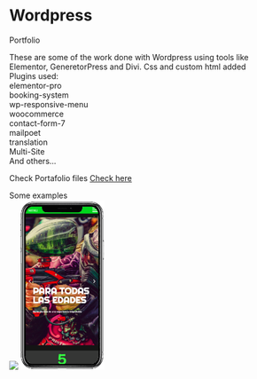 # Wordpress
 Portfolio

These are some of the work done with Wordpress using tools like Elementor, GeneretorPress and Divi. 
Css and custom html added<br>
Plugins used:<br>
elementor-pro<br>
booking-system<br>
wp-responsive-menu<br>
woocommerce<br>
contact-form-7<br>
mailpoet<br>
translation<br>
Multi-Site<br>
And others...<br>


<p>Check Portafolio files <a href="https://github.com/Iceex/Wordpress/tree/main/Portafolio">Check here</a></p>


<div class="mySlides">
    <div class="numbertext">Some examples</div>
    <img src="https://github.com/Iceex/Wordpress/blob/main/Portafolio/3.1.%20paintball.png?raw=true" style="width:40%">
    <img src="https://raw.githubusercontent.com/Iceex/Wordpress/main/Portafolio/Mobile-paintball.png" style="width:30%">
  </div>  